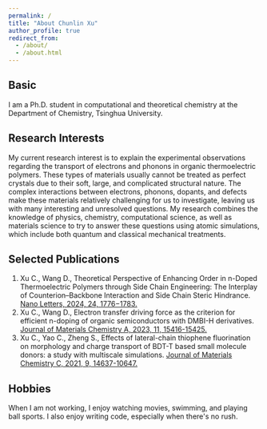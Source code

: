 ```yaml
---
permalink: /
title: "About Chunlin Xu"
author_profile: true
redirect_from: 
  - /about/
  - /about.html
---
```


## Basic
I am a Ph.D. student in computational and theoretical chemistry at the Department of Chemistry, Tsinghua University.

## Research Interests
My current research interest is to explain the experimental observations regarding the transport of electrons and phonons in organic thermoelectric polymers. These types of materials usually cannot be treated as perfect crystals due to their soft, large, and complicated structural nature. The complex interactions between electrons, phonons, dopants, and defects make these materials relatively challenging for us to investigate, leaving us with many interesting and unresolved questions. My research combines the knowledge of physics, chemistry, computational science, as well as materials science to try to answer these questions using atomic simulations, which include both quantum and classical mechanical treatments.

## Selected Publications
1. Xu C., Wang D., Theoretical Perspective of Enhancing Order in n-Doped Thermoelectric Polymers through Side Chain Engineering: The Interplay of Counterion–Backbone Interaction and Side Chain Steric Hindrance. [Nano Letters, 2024, 24, 1776−1783.](https://doi.org/10.1021/acs.nanolett.3c04829)
2. Xu C., Wang D., Electron transfer driving force as the criterion for efficient n-doping of organic semiconductors with DMBI-H derivatives. [Journal of Materials Chemistry A, 2023, 11, 15416-15425.](http://dx.doi.org/10.1039/D3TA02943C)
3. Xu C., Yao C., Zheng S., Effects of lateral-chain thiophene fluorination on morphology and charge transport of BDT-T based small molecule donors: a study with multiscale simulations. [Journal of Materials Chemistry C, 2021, 9, 14637-10647.](https://doi.org/10.1039/D1TC03784F)

## Hobbies
When I am not working, I enjoy watching movies, swimming, and playing ball sports. I also enjoy writing code, especially when there's no rush.
